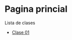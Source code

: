 # Pagina princial
Lista de clases  

- [Clase 01](https://bio-web.github.io/tecnologias-web/clase01)
